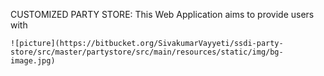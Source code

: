 CUSTOMIZED PARTY STORE:
	This Web Application aims to provide users with  
	
	![picture](https://bitbucket.org/SivakumarVayyeti/ssdi-party-store/src/master/partystore/src/main/resources/static/img/bg-image.jpg)
	